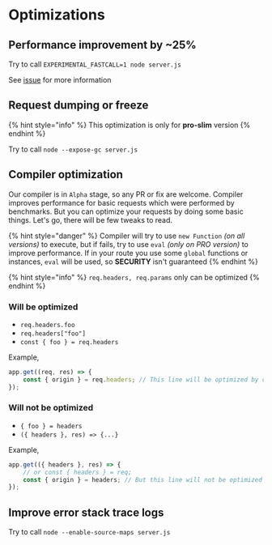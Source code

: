 # Optimizations

## Performance improvement by ~25%

Try to call `EXPERIMENTAL_FASTCALL=1 node server.js`

See [issue](https://github.com/uNetworking/uWebSockets.js/issues/267) for more information

## Request dumping or freeze

{% hint style="info" %}
This optimization is only for **pro-slim** version
{% endhint %}

Try to call `node --expose-gc server.js`

## Compiler optimization

Our compiler is in `Alpha` stage, so any PR or fix are welcome. Compiler improves performance for basic requests which were performed by benchmarks. But you can optimize your requests by doing some basic things. Let's go, there will be few tweaks to read.

{% hint style="danger" %}
Compiler will try to use `new Function` _\(on all versions\)_ to execute, but if fails, try to use `eval` _\(only on PRO version\)_ to improve performance. If in your route you use some `global` functions or instances, `eval` will be used, so **SECURITY** isn't guaranteed
{% endhint %}

{% hint style="info" %}
`req.headers, req.params` only can be optimized
{% endhint %}

### Will be optimized

* `req.headers.foo`
* `req.headers["foo"]`
* `const { foo } = req.headers`

Example,

```javascript
app.get((req, res) => {
    const { origin } = req.headers; // This line will be optimized by compiler
});
```

### Will not be optimized

* `{ foo } = headers`
* `({ headers }, res) => {...}`

Example,

```javascript
app.get(({ headers }, res) => {
    // or const { headers } = req;
    const { origin } = headers; // But this line will not be optimized
});
```

## Improve error stack trace logs

Try to call `node --enable-source-maps server.js`

